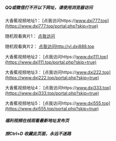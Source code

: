 ##### QQ或微信打不开以下网址，请使用浏览器访问
大香蕉视频地址1：  [点我访问https://www.dxj777.top](https://www.dxj777.top/portal.php?skip=true)

随机观看爽片1：  [点我访问 ](http://s9531873.www.awhost.cn/)

随机观看爽片2：  [点我访问http://yl.dxj888.top](http://yl.dxj888.top/)

大香蕉视频地址2：  [点我访问https://www.dxj111.top](https://www.dxj111.top/portal.php?skip=true)

大香蕉视频地址3：  [点我访问https://www.dxj222.top](https://www.dxj222.top/portal.php?skip=true)

大香蕉视频地址4：  [点我访问https://www.dxj333.top](https://www.dxj333.top/portal.php?skip=true)

大香蕉视频地址5：  [点我访问https://www.dxj555.top](https://www.dxj555.top/portal.php?skip=true)
##### 福利视频在线观看最新地址发布页
##### 按Ctrl+D 收藏此页面，永远不迷路
